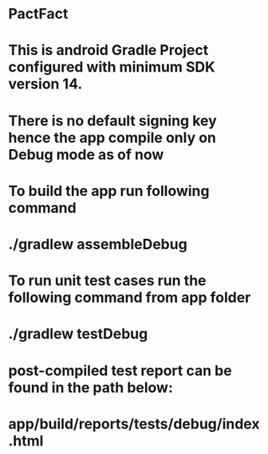 # PactFact
# This is android Gradle Project configured with minimum SDK version 14.
#
# There is no default signing key hence the app compile only on Debug mode as of now
# To build the app run following command 
#	./gradlew assembleDebug
#
#
# To run unit test cases run the following command from app folder
#	./gradlew testDebug
#
#
# post-compiled test report can be found in the path below:
# app/build/reports/tests/debug/index.html
